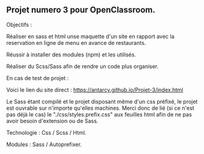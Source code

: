 Projet numero 3 pour OpenClassroom.
---

Objectifs : 

Réaliser en sass et html unse maquette d'un site en rapport avec la reservation en ligne de menu en avance de restaurants.

Réussir à installer des modules (npm) et les utilisés.

Réaliser du Scss/Sass afin de rendre un code plus organiser.



En cas de test de projet : 

Voici le lien du site direct  : https://antarcy.github.io/Projet-3/index.html

Le Sass étant compilé et le projet disposant même d'un css préfixé, le projet est ouvrable sur n'importe qu'elles machines. 
Merci donc de lié (si ce n'est pas déjà le cas) le "./css/styles.prefix.css" aux feuilles html afin de ne pas avoir besoin d'extension ou de Sass. 


Technologie : Css / Scss / Html. 

Modules : Sass / Autoprefixer. 
